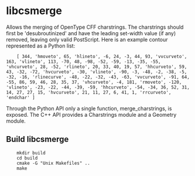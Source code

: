 libcsmerge
==========

Allows the merging of OpenType CFF charstrings. The charstrings should first be 'desubroutinized' and have the leading set-width value (if any) removed, leaving only valid PostScript. Here is an example contour represented as a Python list:

        [ 344, 'hmoveto', 65, 'hlineto', -6, 24, -3, 44, 93, 'vvcurveto', 163, 'vlineto', 113, -70, 48, -98, -52, -59, -13, -35, -55, 'vhcurveto', 28, -52, 'rlineto', 20, 33, 40, 19, 57, 'hhcurveto', 59, 43, -32, -72, 'hvcurveto', -30, 'vlineto', -90, -3, -48, -2, -38, -5, -32, -16, 'rlinecurve', -48, -22, -32, -43, -63, 'vvcurveto', -91, 64, -55, 86, 59, 46, 28, 35, 37, 'vhcurveto', -4, 181, 'rmoveto', -120, 'vlineto', -23, -22, -44, -39, -59, 'hhcurveto', -54, -34, 36, 52, 31, 14, 27, 27, 15, 'hvcurveto', 21, 11, 27, 6, 41, 1, 'rrcurveto', 'endchar' ]

Through the Python API only a single function, merge_charstrings, is exposed. The C++ API provides a Charstrings module and a Geometry module.


Build libcsmerge
----------------

        mkdir build
        cd build
        cmake -G "Unix Makefiles" ..
        make
